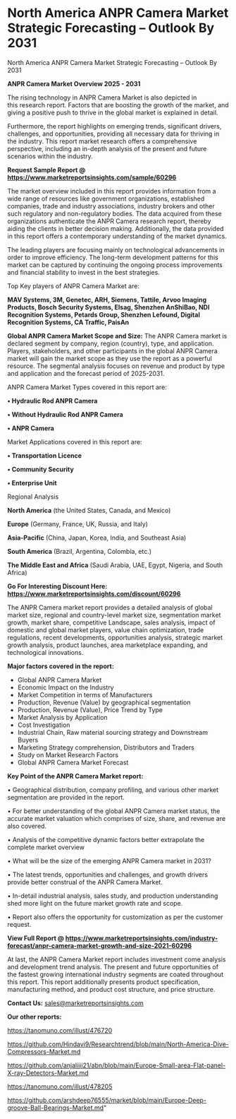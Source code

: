# North America ANPR Camera Market Strategic Forecasting – Outlook By 2031
North America ANPR Camera Market Strategic Forecasting – Outlook By 2031

<Strong> ANPR Camera Market Overview 2025 - 2031</strong>

The rising technology in ANPR Camera Market is also depicted in this research report. Factors that are boosting the growth of the market, and giving a positive push to thrive in the global market is explained in detail.

Furthermore, the report highlights on emerging trends, significant drivers, challenges, and opportunities, providing all necessary data for thriving in the industry. This report market research offers a comprehensive perspective, including an in-depth analysis of the present and future scenarios within the industry.

<strong>Request Sample Report @ <a href=https://www.marketreportsinsights.com/sample/60296>https://www.marketreportsinsights.com/sample/60296</a></strong>

The market overview included in this report provides information from a wide range of resources like government organizations, established companies, trade and industry associations, industry brokers and other such regulatory and non-regulatory bodies. The data acquired from these organizations authenticate the ANPR Camera research report, thereby aiding the clients in better decision making. Additionally, the data provided in this report offers a contemporary understanding of the market dynamics.

The leading players are focusing mainly on technological advancements in order to improve efficiency. The long-term development patterns for this market can be captured by continuing the ongoing process improvements and financial stability to invest in the best strategies.

Top Key players of ANPR Camera Market are:

<strong>MAV Systems, 3M, Genetec, ARH, Siemens, Tattile, Arvoo Imaging Products, Bosch Security Systems, Elsag, Shenzhen AnShiBao, NDI Recognition Systems, Petards Group, Shenzhen Lefound, Digital Recognition Systems, CA Traffic, PaisAn</strong>

<strong><b>Global ANPR Camera Market Scope and Size:</b></strong>
The ANPR Camera market is declared segment by company, region (country), type, and application. Players, stakeholders, and other participants in the global ANPR Camera market will gain the market scope as they use the report as a powerful resource. The segmental analysis focuses on revenue and product by type and application and the forecast period of 2025-2031.

ANPR Camera Market Types covered in this report are:

<strong>• Hydraulic Rod ANPR Camera

• Without Hydraulic Rod ANPR Camera

• ANPR Camera</strong>

Market Applications covered in this report are:

<strong>• Transportation Licence

• Community Security

• Enterprise Unit</strong> 

Regional Analysis

<strong>North America</strong> (the United States, Canada, and Mexico)

<strong>Europe</strong> (Germany, France, UK, Russia, and Italy)

<strong>Asia-Pacific</strong> (China, Japan, Korea, India, and Southeast Asia)

<strong>South America</strong> (Brazil, Argentina, Colombia, etc.)

<strong>The Middle East and Africa</strong> (Saudi Arabia, UAE, Egypt, Nigeria, and South Africa)

<strong>Go For Interesting Discount Here: <a href=https://www.marketreportsinsights.com/discount/60296>https://www.marketreportsinsights.com/discount/60296</a></strong>

The ANPR Camera market report provides a detailed analysis of global market size, regional and country-level market size, segmentation market growth, market share, competitive Landscape, sales analysis, impact of domestic and global market players, value chain optimization, trade regulations, recent developments, opportunities analysis, strategic market growth analysis, product launches, area marketplace expanding, and technological innovations.

<strong><b>Major factors covered in the report:</b></strong>
<ul>
  <li>Global ANPR Camera Market </li>
  <li>Economic Impact on the Industry</li>
  <li>Market Competition in terms of Manufacturers</li>
  <li>Production, Revenue (Value) by geographical segmentation</li>
  <li>Production, Revenue (Value), Price Trend by Type</li>
  <li>Market Analysis by Application</li>
  <li>Cost Investigation</li>
  <li>Industrial Chain, Raw material sourcing strategy and Downstream Buyers</li>
  <li>Marketing Strategy comprehension, Distributors and Traders</li>
  <li>Study on Market Research Factors</li>
  <li>Global ANPR Camera Market Forecast</li>
</ul>

<strong><b>Key Point of the ANPR Camera Market report:</b></strong>

• Geographical distribution, company profiling, and various other market segmentation are provided in the report.

• For better understanding of the global ANPR Camera market status, the accurate market valuation which comprises of size, share, and revenue are also covered.

• Analysis of the competitive dynamic factors better extrapolate the complete market overview

• What will be the size of the emerging ANPR Camera market in 2031?

• The latest trends, opportunities and challenges, and growth drivers provide better construal of the ANPR Camera Market.

• In-detail industrial analysis, sales study, and production understanding shed more light on the future market growth rate and scope.

• Report also offers the opportunity for customization as per the customer request.

<strong><b>View Full Report @ <a href=https://www.marketreportsinsights.com/industry-forecast/anpr-camera-market-growth-and-size-2021-60296>https://www.marketreportsinsights.com/industry-forecast/anpr-camera-market-growth-and-size-2021-60296</a></b></strong>


At last, the ANPR Camera Market report includes investment come analysis and development trend analysis. The present and future opportunities of the fastest growing international industry segments are coated throughout this report. This report additionally presents product specification, manufacturing method, and product cost structure, and price structure.

<strong>Contact Us:</strong>
sales@marketreportsinsights.com

<strong>Our other reports:</strong>

<a href=https://tanomuno.com/illust/476720>https://tanomuno.com/illust/476720</a>

<a href=https://github.com/Hindavi9/Researchtrend/blob/main/North-America-Dive-Compressors-Market.md>https://github.com/Hindavi9/Researchtrend/blob/main/North-America-Dive-Compressors-Market.md</a>

<a href=https://github.com/anjaliiii21/abn/blob/main/Europe-Small-area-Flat-panel-X-ray-Detectors-Market.md>https://github.com/anjaliiii21/abn/blob/main/Europe-Small-area-Flat-panel-X-ray-Detectors-Market.md</a>

<a href=https://tanomuno.com/illust/478205>https://tanomuno.com/illust/478205</a>

<a href=https://github.com/arshdeep76555/market/blob/main/Europe-Deep-groove-Ball-Bearings-Market.md>https://github.com/arshdeep76555/market/blob/main/Europe-Deep-groove-Ball-Bearings-Market.md</a>"
